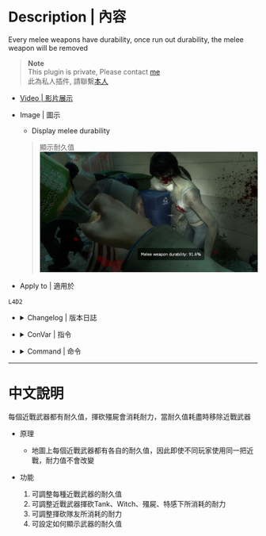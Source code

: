 # Description | 內容
Every melee weapons have durability, once run out durability, the melee weapon will be removed

> __Note__ <br/>
This plugin is private, Please contact [me](https://github.com/fbef0102/Game-Private_Plugin#私人插件列表-private-plugins-list)<br/>
此為私人插件, 請聯繫[本人](https://github.com/fbef0102/Game-Private_Plugin#私人插件列表-private-plugins-list)

* [Video | 影片展示](https://youtu.be/Z_nAxsSVJvQ)

* Image | 圖示
	* Display melee durability
    > 顯示耐久值
	<br/>![l4d2_melee_durability_1](image/l4d2_melee_durability_1.jpg)

* Apply to | 適用於
```
L4D2
```

* <details><summary>Changelog | 版本日誌</summary>

    * v1.0 (2022-11-06)
	    * Initial Release
</details>

* <details><summary>ConVar | 指令</summary>

    * cfg/sourcemod/l4d2_melee_durability.cfg
	```php
    // Changes how message displays. (0: Disable, 1:In chat, 2: In Hint Box, 3: In center text)
    l4d2_melee_durability_announce_type "2"

    // 0=Permanent durability, durability of Baseball Bat.
    l4d2_melee_durability_baseball_bat "2800"

    // How much durability does it cost when melee Common Infected. (0: No Cost)
    l4d2_melee_durability_common_cost "50"

    // 0=Permanent durability, durability of Cricket Bat.
    l4d2_melee_durability_cricket_bat "3000"

    // 0=Permanent durability, durability of Crowbar.
    l4d2_melee_durability_crowbar "3300"

    // 0=Permanent durability, durability of Electric Guitar.
    l4d2_melee_durability_electric_guitar "2900"

    // 0=Plugin off, 1=Plugin on.
    l4d2_melee_durability_enable "1"

    // How much durability does it cost when melee objects. (doors, boxes, items, chairs, tables, etc.)
    l4d2_melee_durability_entity_cost "5"

    // 0=Permanent durability, durability of Fire Axe.
    l4d2_melee_durability_fireaxe "3500"

    // 0=Permanent durability, durability of Frying Pan.
    l4d2_melee_durability_frying_pan "2500"

    // 0=Permanent durability, durability of Golf Club.
    l4d2_melee_durability_golfclub "3000"

    // How much durability does it cost when melee Special Infected. (0: No Cost)
    l4d2_melee_durability_infected_cost "100"

    // 0=Permanent durability, durability of Katana.
    l4d2_melee_durability_katana "3700"

    // 0=Permanent durability, durability of Knife.
    l4d2_melee_durability_knife "3400"

    // 0=Permanent durability, durability of Machete.
    l4d2_melee_durability_machete "4000"

    // 0=Permanent durability, durability of Pitchfork.
    // -
    // Default: "3100"
    // Minimum: "0.000000"
    l4d2_melee_durability_pitchfork "3100"

    // Secondary weapon given to survivor after run out of melee durability. (1: Pistol, 2: Dual Pistol, 3: Magnum)
    l4d2_melee_durability_secondary_weapon "1"

    // 0=Permanent durability, durability of shovel.
    l4d2_melee_durability_shovel "2900"

    // How much durability does it cost when melee Survivor. (0: No Cost)
    l4d2_melee_durability_survivor_cost "10"

    // How much durability does it cost when melee Tank. (0: No Cost)
    l4d2_melee_durability_tank_cost "200"

    // 0=Permanent durability, durability of Tonfa.
    l4d2_melee_durability_tonfa "2600"

    // 0=Permanent durability, durability of unknown melee weapon (Custom Third Party Melee).
    l4d2_melee_durability_unknown "3000"

    // How much durability does it cost when melee Witch. (0: No Cost)
    l4d2_melee_durability_witch_cost "150"
	```
</details>

* <details><summary>Command | 命令</summary>
    None
</details>

- - - -
# 中文說明
每個近戰武器都有耐久值，揮砍殭屍會消耗耐力，當耐久值耗盡時移除近戰武器

* 原理
    * 地圖上每個近戰武器都有各自的耐久值，因此即使不同玩家使用同一把近戰，耐力值不會改變

* 功能
	1. 可調整每種近戰武器的耐久值
    2. 可調整近戰武器揮砍Tank、Witch、殭屍、特感下所消耗的耐力
    3. 可調整揮砍隊友所消耗的耐力
    4. 可設定如何顯示武器的耐久值




